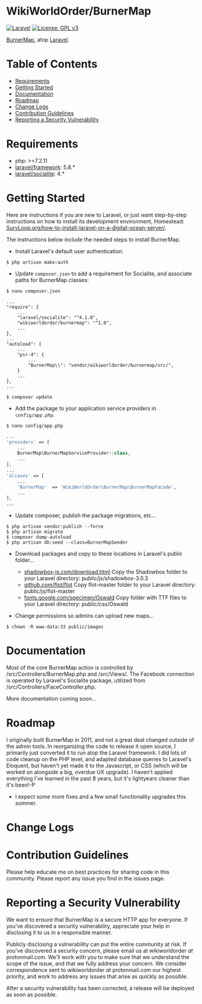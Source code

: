 
# WikiWorldOrder/BurnerMap

[![Laravel](https://img.shields.io/badge/Laravel-5.8-orange.svg?style=flat-square)](http://laravel.com)
[![License: GPL v3](https://img.shields.io/badge/License-GPL%20v3-blue.svg)](https://www.gnu.org/licenses/gpl-3.0)

<a href="https://github.com/wikiworldorder/burnermap" target="_blank">BurnerMap</a>, atop 
<a href="https://laravel.com/" target="_blank">Laravel</a>. 

# Table of Contents
* [Requirements](#requirements)
* [Getting Started](#getting-started)
* [Documentation](#documentation)
* [Roadmap](#roadmap)
* [Change Logs](#change-logs)
* [Contribution Guidelines](#contribution-guidelines)
* [Reporting a Security Vulnerability](#security-help)


# <a name="requirements"></a>Requirements

* php: >=7.2.11
* <a href="https://packagist.org/packages/laravel/framework" target="_blank">laravel/framework</a>: 5.8.*
* <a href="https://packagist.org/packages/laravel/socialite" target="_blank">laravel/socialite</a>: 4.*

# <a name="getting-started"></a>Getting Started

Here are instructions if you are new to Laravel, or just want step-by-step instructions on how to install its 
development environment, Homestead: 
<a href="https://survloop.org/how-to-install-laravel-on-a-digital-ocean-server" 
    target="_blank">SurvLoop.org/how-to-install-laravel-on-a-digital-ocean-server/</a>.

The instructions below include the needed steps to install BurnerMap.

* Install Laravel's default user authentication:

```
$ php artisan make:auth
```

* Update `composer.json` to add a requirement for Socialite, and associate paths for BurnerMap classes:

```
$ nano composer.json
```

```
...
"require": {
	...
    "laravel/socialite": "^4.1.0",
    "wikiworldorder/burnermap": "^1.0",
	...
},
...
"autoload": {
	...
	"psr-4": {
		...
		"BurnerMap\\": "vendor/wikiworldorder/burnermap/src/",
	}
	...
},
...
```

```
$ composer update
```

* Add the package to your application service providers in `config/app.php`.

```
$ nano config/app.php
```

```php
...
'providers' => [
	...
	BurnerMap\BurnerMapServiceProvider::class,
	...
],
...
'aliases' => [
	...
	'BurnerMap'	 => 'WikiWorldOrder\BurnerMap\BurnerMapFacade',
	...
],
...
```

* Update composer, publish the package migrations, etc...

```
$ php artisan vendor:publish --force
$ php artisan migrate
$ composer dump-autoload
$ php artisan db:seed --class=BurnerMapSeeder
```

* Download packages and copy to these locations in Laravel's public folder...
    - <a href="www.shadowbox-js.com/download.html" target="_blank">shadowbox-js.com/download.html</a>
    Copy the Shadowbox folder to your Laravel directory: public/js/shadowbox-3.0.3
    - <a href="https://github.com/flot/flot" target="_blank">github.com/flot/flot</a>
    Copy flot-master folder to your Laravel directory: public/js/flot-master
    - <a href="https://fonts.google.com/specimen/Oswald" target="_blank">fonts.google.com/specimen/Oswald</a>
    Copy folder with TTF files to your Laravel directory: public/css/Oswald

* Change permissions so admins can upload new maps...

```
$ chown -R www-data:33 public/images
```

# <a name="documentation"></a>Documentation

Most of the core BurnerMap action is controlled by /src/Controllers/BurnerMap.php and /src/Views/.
The Facebook connection is operated by Laravel's Socialite package, utilized from /src/Controllers/FaceController.php.

More documentation coming soon...

# <a name="roadmap"></a>Roadmap

I originally built BurnerMap in 2011, and not a great deal changed outside of the admin tools.
In reorganizing the code to release it open source, I primarily just converted it to run atop the Laravel framework.
I did lots of code cleanup on the PHP level, and adapted database queries to Laravel's Eloquent, 
but haven't yet made it to the Javascript, or CSS (which will be worked on alongside a big, overdue UX upgrade). 
I haven't applied everything I've learned in the past 8 years, but it's lightyears cleaner than it's been!-P

* I expect some more fixes and a few small functionality upgrades this summer.

# <a name="change-logs"></a>Change Logs


# <a name="contribution-guidelines"></a>Contribution Guidelines

Please help educate me on best practices for sharing code in this community.
Please report any issue you find in the issues page.

# <a name="security-help"></a>Reporting a Security Vulnerability

We want to ensure that BurnerMap is a secure HTTP app for everyone. 
If you've discovered a security vulnerability, appreciate your help in disclosing it to us in a responsible manner.

Publicly disclosing a vulnerability can put the entire community at risk. 
If you've discovered a security concern, please email us at wikiworldorder *at* protonmail.com. 
We'll work with you to make sure that we understand the scope of the issue, and that we fully address your concern. 
We consider correspondence sent to wikiworldorder *at* protonmail.com our highest priority, 
and work to address any issues that arise as quickly as possible.

After a security vulnerability has been corrected, a release will be deployed as soon as possible.
